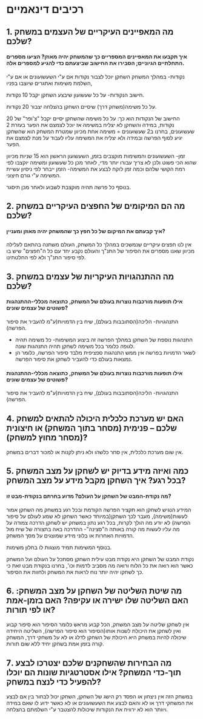 # רכיבים דינאמיים

## 1. מה המאפיינים העיקריים של העצמים במשחק שלכם?
   
#### איך תקבעו את המאפיינים המספריים כך שהמשחק יהיה מאוזן? הציעו מספרים התחלתיים הגיוניים; הסבירו את החישוב שביצעתם כדי להגיע למספרים אלה.

נקודות- במהלך המשחק השחקן יוכל לצבור נקודות אם ע"י השעשועונים או אם ע"י השלמת משימות ואתגרים שיוצבו בפניו,

חישוב הנקודות- על כל שעשועון שיבצע השחקן יקבל 10 נקודות.

על כל משימה(משחק דרך) שיסיים השחקן בהצלחה יצבור 20 נקודות.
  
החישוב של הנקודות הוא כך: על כל משימה שהשחקן יסיים יקבל "צ'ופר" של 20 נקודות, במידה והשחקן לא יצליח במשימה אז יוכל לצמצם את הפער בעזרת 2 שעשועונים, בחרנו ב2 שעשועונים = משימה אחת מכיוון שמטרת המשחק הוא שהשחקן יגיע לסוף הפרשה ובמידה ולא יצליח את המשימה עליו לעבוד על מנת לצמצם את הפער.

זמן- השעשועונים והמשימות מוקצבים בזמן, השעשועון הראשון הוא 15 שניות מכיוון שהוא הכי פשוט ולכן לא צריך עבורו יותר מדי, לאחר מכן כל שעשועון ומשימה יוקצבו לפי רמת הקושי שלהם וכמה זמן לוקח לבצע את המשימה- הזמן ייבחר לפי ניסיון עשיית המשימה ע"י גורם חיצוני.

בנוסף כל פרשה תהיה מוקצבת לשבוע ולאחר מכן תיסגר.

## 2. מה הם המיקומים של החפצים העיקריים במשחק שלכם?
	
#### איך קבעתם את המיקום של כל חפץ כך שהמשחק יהיה מאוזן ומעניין?

אין לנו חפצים עיקריים שנמשכים במהלך כל המשחק, העולם משתנה בהתאם לעלילה מכיוון שאנו מספרים את הסיפור של התנ"ך והעולם נקבע יחד עם כל ה"חפצים" שיש בו לפי סיפור התנ"ך ולא לפי החלטתינו.

## 3. מה ההתנהגויות העיקריות של עצמים במשחק שלכם?
#### אילו תופעות מורכבות נוצרות בעולם של המשחק, כתוצאה מכללי-ההתנהגות פשוטים של עצמים שונים?

התנהגויות- הליכה(הסתובבות בעולם), שיח בין הדמויות(ע"מ להעביר את סיפור הפרשה).
  - התנהגות נוספת של השחקן במהלך הפרשה זה ביצוע המשימות- כל משימה תהיה לגופה כלומר בכל משימה לשחקן תהיה התנהגות שונה.
  - לשאר הדמויות בפרשה אין ממש התנהגות ספציפית מלבד סיפור הפרשה, כלומר הן נמצאות בעולם כדי להעביר לשחקן את סיפור הפרשה.
 
#### אילו תופעות מורכבות נוצרות בעולם של המשחק, כתוצאה מכללי-ההתנהגות פשוטים של עצמים שונים?

התנהגויות- הליכה(הסתובבות בעולם), שיח בין הדמויות(ע"מ להעביר את סיפור הפרשה).


## 4. האם יש מערכת כלכלית היכולה להתאים למשחק שלכם – פנימית (מסחר בתוך המשחק) או חיצונית (מסחר מחוץ למשחק)?
   
אין שום מערכת כלכלית, אין סחר כלשהו ולא ניתן לקנות או למכור דברים במשחק.

## 5. כמה ואיזה מידע בדיוק יש לשחקן על מצב המשחק בכל רגע? איך השחקן מקבל מידע על מצב המשחק?
    
#### מה נקודת-המבט של השחקן על העולם? מדוע בחרתם בנקודת-מבט זו?

המידע הנגיש לשחקן הוא תקציר הפרשה הקודמת ובכל רגע במשחק מה השחקן אמור לעשות(משימה), מעבר לכך השחקן(במיוחד כאשר השחקן לא שמע לעולם על סיפור הפרשה) לא יודע מה הולך לקרות, בכל רגע נתון במשחק יש לשחקן הדרכה צמודה על מה עליו לעשות מה קורה באותה ה"סצינה"- ההדרכה באה בתצורה של שיח מול הדמויות האחרות או בלוני מידע שמוצגים על מסך המשחק.

בנוסף המשימות תמיד מוצגות לו בחלון משימות.

נקודת המבט של השחקן היא נקודת מבט עילית השחקן מסתכל על העולם ועל המשחק כאשר הוא רואה את כל הלוח ורואה מה מסביב לדמות וכו', בחרנו בנקודת מבט זאת כי כך לשחקו יהיה יותר נוח לראות את המשחק ולחוות את הסיפור.

## 6. מה שיטת השליטה של השחקן על מצב המשחק: האם השליטה שלו ישירה או עקיפה? האם בזמן-אמת או לפי תורות?

אין לשחקן שליטה על מצב המשחק, הכל קבוע מראש כלומר הסיפור הוא סיפור קבוע ואין לשחקן את היכולת לשנות אותו(הסיפור הוא סיפור הפרשה), השליטה היחידה שיכולה להיות במשחק היא היכולת של השחקן לדלג או לא על משחקי דרך, המשחק קורה בזמן אמת בשחקן יחיד ללא שום תורות.

## 7. מה הבחירות שהשחקנים שלכם יצטרכו לבצע תוך-כדי המשחק? אילו אסטרטגיות שונות הם יוכלו להפעיל כדי לנצח במשחק?

במשחק הזה אין ניצחון או הפסד רק הישג של השחקן, השחקן יכול לבחור בין אם לבצע את המשחקי דרך או לא והאם לבצע את השעשועונים או לא כאשר ידוע לו שאם במידה ויוותר הוא לא ירוויח את הנקודות שיכולות להצטבר ע"י השלמתם בהצלחה.

